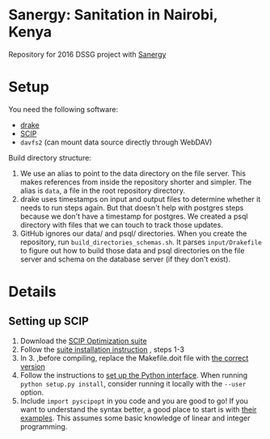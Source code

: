 # Sanergy: Sanitation in Nairobi, Kenya
Repository for 2016 DSSG project with [Sanergy](http://saner.gy/)

# Setup
You need the following software:
* [drake](https://github.com/Factual/drake) 
* [SCIP](http://scip.zib.de/)
* `davfs2` (can mount data source directly through WebDAV)

Build directory structure:

1. We use an alias to point to the data directory on the file server. This makes references from inside the repository shorter and simpler. The alias is `data`, a file in the root repository directory.  
2. drake uses timestamps on input and output files to determine whether it needs to run steps again. But that doesn't help with postgres steps because we don't have a timestamp for postgres. We created a psql directory with files that we can touch to track those updates.
3. GitHub ignores our data/ and psql/ directories. When you create the repository, run `build_directories_schemas.sh`. It parses `input/Drakefile` to figure out how to build those data and psql directories on the file server and schema on the database server (if they don't exist).  

Details
========

Setting up SCIP
-------------
1. Download the [SCIP Optimization suite](http://scip.zib.de/download.php?fname=scipoptsuite-3.2.1.tgz)
2. Follow the [suite installation instruction](http://scip.zib.de/doc/html/MAKE.php) , steps 1-3
3. In 3. ,before compiling, replace the Makefile.doit file with [the correct version](http://scip.zib.de/download/bugfixes/scip-3.2.1/Makefile.doit)
4. Follow the instructions to [set up the Python interface](http://scip.zib.de/doc/html/PYTHON_INTERFACE.php). When running `python setup.py install`, consider running it locally with the `--user` option.
5. Include `import pyscipopt` in you code and you are good to go! If you want to understand the syntax better, a good place to start is with [their examples](https://github.com/SCIP-Interfaces/PySCIPOpt/tree/master/examples/finished). This assumes some basic knowledge of linear and integer programming.
